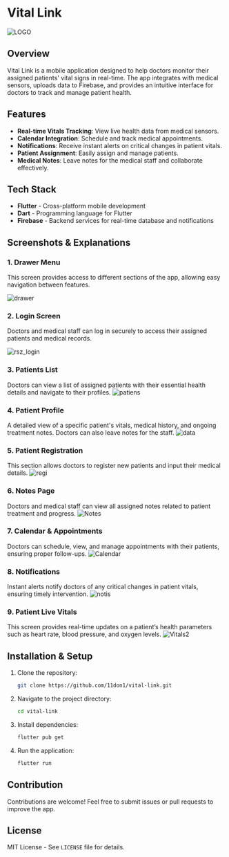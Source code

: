 # Vital Link
![LOGO](https://github.com/user-attachments/assets/badea62b-8b1a-40ba-927c-d644901e117a)

## Overview
Vital Link is a mobile application designed to help doctors monitor their assigned patients' vital signs in real-time. The app integrates with medical sensors, uploads data to Firebase, and provides an intuitive interface for doctors to track and manage patient health.

## Features
- **Real-time Vitals Tracking**: View live health data from medical sensors.
- **Calendar Integration**: Schedule and track medical appointments.
- **Notifications**: Receive instant alerts on critical changes in patient vitals.
- **Patient Assignment**: Easily assign and manage patients.
- **Medical Notes**: Leave notes for the medical staff and collaborate effectively.

## Tech Stack
- **Flutter** - Cross-platform mobile development
- **Dart** - Programming language for Flutter
- **Firebase** - Backend services for real-time database and notifications

## Screenshots & Explanations

### 1. Drawer Menu
This screen provides access to different sections of the app, allowing easy navigation between features.

![drawer](https://github.com/user-attachments/assets/93508832-6a1c-43c6-a947-0b0e7c7a9396)
### 2. Login Screen
Doctors and medical staff can log in securely to access their assigned patients and medical records.

![rsz_login](https://github.com/user-attachments/assets/62e3bc5b-b369-4870-b5eb-0b32c7f68832)
### 3. Patients List
Doctors can view a list of assigned patients with their essential health details and navigate to their profiles.
![patiens](https://github.com/user-attachments/assets/47a692fd-f9c0-452e-81d9-422438e22d04)
### 4. Patient Profile
A detailed view of a specific patient's vitals, medical history, and ongoing treatment notes. Doctors can also leave notes for the staff.
![data](https://github.com/user-attachments/assets/03d5352b-537a-4e89-a7c5-83d3da92c578)
### 5. Patient Registration
This section allows doctors to register new patients and input their medical details.
![regi](https://github.com/user-attachments/assets/14757d27-94d1-4aa9-b78a-a2682b9e3f37)
### 6. Notes Page
Doctors and medical staff can view all assigned notes related to patient treatment and progress.
![Notes](https://github.com/user-attachments/assets/fdaae40f-d9d6-4697-97a8-5c1113f85476)
### 7. Calendar & Appointments
Doctors can schedule, view, and manage appointments with their patients, ensuring proper follow-ups.
![Calendar](https://github.com/user-attachments/assets/4eb698d4-3a5e-4aca-b693-d7a55b1d1ae4)
### 8. Notifications
Instant alerts notify doctors of any critical changes in patient vitals, ensuring timely intervention.
![notis](https://github.com/user-attachments/assets/03022da9-c331-4a14-a0f2-0b235f278453)
### 9. Patient Live Vitals
This screen provides real-time updates on a patient’s health parameters such as heart rate, blood pressure, and oxygen levels.
![Vitals2](https://github.com/user-attachments/assets/b6c3d675-5100-4112-a325-e34b3cfffa3a)
## Installation & Setup
1. Clone the repository:
   ```sh
   git clone https://github.com/11don1/vital-link.git
   ```
2. Navigate to the project directory:
   ```sh
   cd vital-link
   ```
3. Install dependencies:
   ```sh
   flutter pub get
   ```
4. Run the application:
   ```sh
   flutter run
   ```

## Contribution
Contributions are welcome! Feel free to submit issues or pull requests to improve the app.

## License
MIT License - See `LICENSE` file for details.
